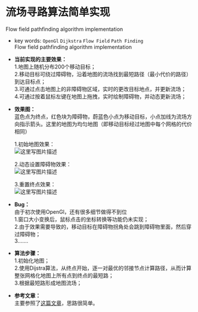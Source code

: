 # 流场寻路算法简单实现
Flow field pathfinding algorithm implementation
* key words: `OpenGl` `Dijkstra` `Flow Field` `Path Finding`<br>
Flow field pathfinding algorithm implementation

* **当前实现的主要效果：**<br>
  1.地图上随机分布200个移动目标；<br>
  2.移动目标可绕过障碍物，沿着地图的流场找到最短路径（最小代价的路径）到达目标点；<br>
  3.可通过点击地图上的非障碍物区域，实时的更改目标地点，并更新流场；<br>
  4.可通过按着鼠标左键在地图上拖拽，实时绘制障碍物，并动态更新流场；<br>
  
* **效果图：**<br>
  蓝色点为终点，红色块为障碍物，蔚蓝色小点为移动目标，小点加线为流场方向指示箭头。这里的地图为均匀地图（即移动目标经过地图中每个网格的代价相同）  <br>
  
  1.初始地图效果：  <br>
  ![这里写图片描述](http://img.blog.csdn.net/20161014172713419)
  
  2.动态设置障碍物效果：  <br>
 ![这里写图片描述](http://img.blog.csdn.net/20161014172629950)
  
  3.重置终点效果：<br>
  ![这里写图片描述](http://img.blog.csdn.net/20161014195103285)
* **Bug：**<br>
  由于初次使用OpenGl，还有很多细节做得不到位<br>
  1.窗口大小变换后，鼠标点击的坐标转换等功能仍未实现；<br>
  2.由于效果需要导致的，移动目标在障碍物拐角处会跳到障碍物里面，然后穿过障碍物；<br>
  3.……<br>
  
* **算法步骤：**<br>
  1.初始化地图；<br>
  2.使用Dijstra算法，从终点开始，逐一对最优的邻接节点计算路径，从而计算整张网格化地图上所有点到终点的最短路；<br>
  3.根据最短路形成地图流场；<br>

* **参考文章：**<br>
	 主要参照了[这篇文章](https://gamedevelopment.tutsplus.com/tutorials/understanding-goal-based-vector-field-pathfinding--gamedev-9007)，思路很简单。
